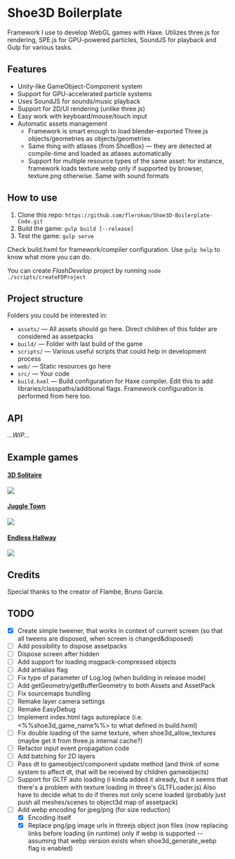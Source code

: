 # Shoe3D Boilerplate

Framework I use to develop WebGL games with Haxe. 
Utilizes three.js for rendering, SPE.js for GPU-powered particles, SoundJS for playback and Gulp for various tasks.


## Features

* Unity-like GameObject-Component system
* Support for GPU-accelerated particle systems
* Uses SoundJS for sounds/music playback
* Support for 2D/UI rendering (unlike three.js)
* Easy work with keyboard/mouse/touch input
* Automatic assets management
    * Framework is smart enough to load blender-exported Three.js objects/geometries as objects/geometries
    * Same thing with atlases (from ShoeBox) — they are detected at compile-time and loaded as atlases automatically 
    * Support for multiple resource types of the same asset: for instance, framework loads texture.webp only if supported by browser, texture.png otherwise. Same with sound formats

## How to use

1) Clone this repo: `https://github.com/flerokoo/Shoe3D-Boilerplate-Code.git` 
2) Build the game: `gulp build [--release]`
3) Test the game: `gulp serve`

Check build.hxml for framework/compiler configuration.
Use `gulp help` to know what more you can do.

You can create _FlashDevelop_ project by running `node ./scripts/createFDProject`

## Project structure

Folders you could be interested in:
* `assets/` — All assets should go here. Direct children of this folder are considered as assetpacks
* `build/` — Folder with last build of the game
* `scripts/` — Various useful scripts that could help in development process
* `web/` — Static resources go here
* `src/` — Your code
* `build.hxml` — Build configuration for Haxe compiler. Edit this to add libraries/classpaths/additional flags. Framework configuration is performed from here too.


## API

_...WIP..._

## Example games

#### [3D Solitaire](https://play.famobi.com/3d-solitaire)
![](http://shodiev.ru/img/games/solitaire.jpg)

#### [Juggle Town](https://www.youtube.com/watch?v=q-AoEeA231w&feature=youtu.be)
![](http://shodiev.ru/games/juggletown/thumb.png)

#### [Endless Hallway](https://www.youtube.com/watch?v=ZS5KA8Joz70)
![](http://shodiev.ru/games/endlesshallway/thumb.png)


## Credits
Special thanks to the creator of Flambe, Bruno Garcia.


## TODO
- [x] Create simple tweener, that works in context of current screen (so that all tweens are disposed, when screen is changed&disposed)
- [ ] Add possibility to dispose assetpacks
- [ ] Dispose screen after hidden
- [ ] Add support for loading msgpack-compressed objects
- [ ] Add antialias flag
- [ ] Fix type of parameter of Log.log (when building in release mode)
- [ ] Add getGeometry/getBufferGeometry to both  Assets and AssetPack
- [ ] Fix sourcemaps bundling
- [ ] Remake layer camera settings
- [ ] Remake EasyDebug
- [ ] Implement index.html tags autoreplace (i.e. <%%shoe3d_game_name%%> to what defined in build.hxml)
- [ ] Fix double loading of the same texture, when shoe3d_allow_textures (maybe get it from three.js internal cache?)
- [ ] Refactor input event propagation code
- [ ] Add batching for 2D layers
- [ ] Pass dt to gameobject/component update method (and think of some system to affect dt, that will be received by children gameobjects) 
- [ ] Support for GLTF auto loading (i kinda added it already, but it seems that there's a problem with texture loading in three's GLTFLoader.js) Also have to decide what to do if theres not only scene loaded (probably just push all meshes/scenes to object3d map of assetpack)
- [ ] Add webp encoding for jpeg/png (for size reduction)
    - [x] Encoding itself
    - [x] Replace png/jpg image urls in threejs object json files (now replacing links before loading (in runtime) only if webp is supported -- assuming that webp version exists when shoe3d_generate_webp flag is enabled)